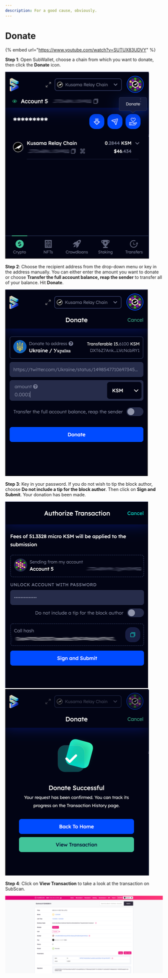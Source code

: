 ```yaml
---
description: For a good cause, obviously.
---
```


# Donate

{% embed url="https://www.youtube.com/watch?v=SUTUX83UDVY" %}

**Step 1**: Open SubWallet, choose a chain from which you want to donate, then click the **Donate** icon.&#x20;

![](<../.gitbook/assets/donate 1.png>)

**Step 2**: Choose the recipient address from the drop-down menu or key in the address manually. You can either enter the amount you want to donate or choose **Transfer the full account balance, reap the sender** to transfer all of your balance. Hit **Donate**.&#x20;

![](<../.gitbook/assets/Screen Shot 2022-04-14 at 13.56.11.png>)

**Step 3**: Key in your password. If you do not wish to tip the block author, choose **Do not include a tip for the block author**. Then click on **Sign and Submit**. Your donation has been made.

![](<../.gitbook/assets/donate 2.png>) ![](<../.gitbook/assets/Screen Shot 2022-04-14 at 13.57.46.png>)

**Step 4**: Click on **View Transaction** to take a look at the transaction on SubScan.

![](<../.gitbook/assets/Screen Shot 2022-04-14 at 13.58.12.png>)
